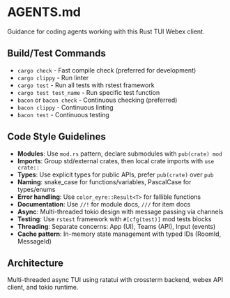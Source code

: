 # AGENTS.md

Guidance for coding agents working with this Rust TUI Webex client.

## Build/Test Commands
- `cargo check` - Fast compile check (preferred for development)
- `cargo clippy` - Run linter  
- `cargo test` - Run all tests with rstest framework
- `cargo test test_name` - Run specific test function
- `bacon` or `bacon check` - Continuous checking (preferred)
- `bacon clippy` - Continuous linting
- `bacon test` - Continuous testing

## Code Style Guidelines
- **Modules**: Use `mod.rs` pattern, declare submodules with `pub(crate) mod`
- **Imports**: Group std/external crates, then local crate imports with `use crate::`
- **Types**: Use explicit types for public APIs, prefer `pub(crate)` over `pub`
- **Naming**: snake_case for functions/variables, PascalCase for types/enums
- **Error handling**: Use `color_eyre::Result<T>` for fallible functions
- **Documentation**: Use `//!` for module docs, `///` for item docs
- **Async**: Multi-threaded tokio design with message passing via channels
- **Testing**: Use `rstest` framework with `#[cfg(test)]` mod tests blocks
- **Threading**: Separate concerns: App (UI), Teams (API), Input (events)
- **Cache pattern**: In-memory state management with typed IDs (RoomId, MessageId)

## Architecture
Multi-threaded async TUI using ratatui with crossterm backend, webex API client, and tokio runtime.